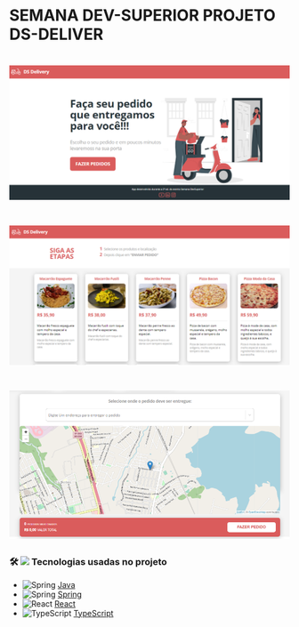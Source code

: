 # SEMANA DEV-SUPERIOR PROJETO DS-DELIVER  


<h1 align="center">
  <img alt="TelaInicial" title="#TelaInicial" src="./IMG_README/Home.PNG" />
</h1>

<h1 align="center">
  <img alt="lista_produtos" title="#lista_produtos" src="./IMG_README/lista_produtos.PNG" />
</h1>

<h1 align="center">
  <img alt="mapa_pedidos" title="#mapa_pedidos" src="./IMG_README/mapa_pedidos.PNG" />
</h1>


### 🛠 <img src="https://emojis.slackmojis.com/emojis/images/1576133832/7296/babyyoda.png?1576133832"> Tecnologias usadas no projeto



- <img src="https://emojis.slackmojis.com/emojis/images/1450733280/232/java.png?1450733280" width="32px" height="32px" alt="Spring"> [Java](https://www.java.com/pt-BR/)
-  <img src="https://emojis.slackmojis.com/emojis/images/1536564975/4642/spring.png?1536564975" width="32px" height="32px" alt="Spring"> [Spring](https://spring.io/)
- <img src="https://emojis.slackmojis.com/emojis/images/1473950148/1161/react.png?1473950148" width="30px" height="30px" alt="React"> [React](https://pt-br.reactjs.org/)
- <img src="https://emojis.slackmojis.com/emojis/images/1479745458/1383/typescript.png?1479745458" width="30px" height="30px" alt="TypeScript"> [TypeScript](https://www.typescriptlang.org/)
